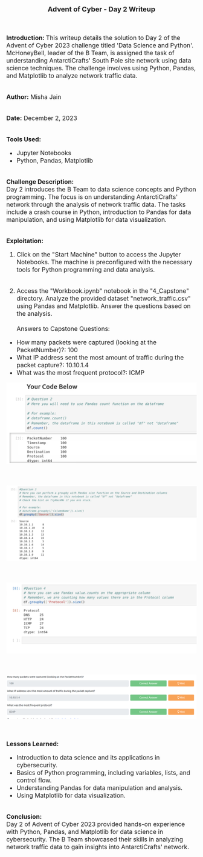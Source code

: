 <font size = '4'>
<p align = 'center'>
<b>
Advent of Cyber - Day 2 Writeup 
</b>
</p>
</font>

<br>
<font size = '3'>

<b>Introduction: </b>
This writeup details the solution to Day 2 of the Advent of Cyber 2023 challenge titled 'Data Science and Python'. McHoneyBell, leader of the B Team, is assigned the task of understanding AntarctiCrafts' South Pole site network using data science techniques. The challenge involves using Python, Pandas, and Matplotlib to analyze network traffic data.<br><br>

<b>Author:</b> Misha Jain<br><br>

<b>Date:</b> December 2, 2023<br><br>

<b>Tools Used:</b><br>
- Jupyter Notebooks
- Python, Pandas, Matplotlib<br><br>

<b>Challenge Description:</b><br>
Day 2 introduces the B Team to data science concepts and Python programming. The focus is on understanding AntarctiCrafts' network through the analysis of network traffic data. The tasks include a crash course in Python, introduction to Pandas for data manipulation, and using Matplotlib for data visualization.<br><br>

<b>Exploitation:</b><br>
1. Click on the "Start Machine" button to access the Jupyter Notebooks. The machine is preconfigured with the necessary tools for Python programming and data analysis.<br><br>

2. Access the "Workbook.ipynb" notebook in the "4_Capstone" directory. Analyze the provided dataset "network_traffic.csv" using Pandas and Matplotlib. Answer the questions based on the analysis.<br><br>Answers to Capstone Questions:
- How many packets were captured (looking at the PacketNumber)?: 100
- What IP address sent the most amount of traffic during the packet capture?: 10.10.1.4
- What was the most frequent protocol?: ICMP<br>

<p align = 'center'>

![](<Pictures/Day 2 - Question_2.png>)

</p><br>

<p align = 'center'>

![](<Pictures/Day 2 - Question_3.png>)

</p><br>

<p align = 'center'>

![](<Pictures/Day 2 - Question_4.png>)

</p><br>

<p align = 'center'>

![](<Pictures/Day 2 - Answers_to_Questions.png>)

</p><br>

<b>Lessons Learned:</b><br>
- Introduction to data science and its applications in cybersecurity.
- Basics of Python programming, including variables, lists, and control flow.
- Understanding Pandas for data manipulation and analysis.
- Using Matplotlib for data visualization.<br><br>

<b>Conclusion:</b><br>
Day 2 of Advent of Cyber 2023 provided hands-on experience with Python, Pandas, and Matplotlib for data science in cybersecurity. The B Team showcased their skills in analyzing network traffic data to gain insights into AntarctiCrafts' network.

</font>